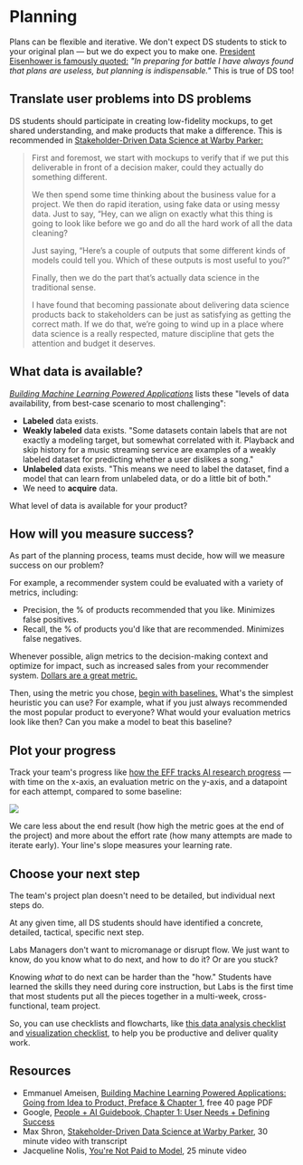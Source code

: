 # Planning

Plans can be flexible and iterative. We don't expect DS students to stick to your original plan — but we do expect you to make one.  [President Eisenhower is famously quoted:](https://quoteinvestigator.com/2017/11/18/planning/) _"In preparing for battle I have always found that plans are useless, but planning is indispensable."_ This is true of DS too!

## Translate user problems into DS problems

DS students should participate in creating low-fidelity mockups, to get shared understanding, and make products that make a difference. This is recommended in [Stakeholder-Driven Data Science at Warby Parker:](https://blog.dominodatalab.com/stakeholder-driven-data-science-warby-parker/)

> First and foremost, we start with mockups to verify that if we put this deliverable in front of a decision maker, could they actually do something different.
> 
> We then spend some time thinking about the business value for a project. We then do rapid iteration, using fake data or using messy data. Just to say, “Hey, can we align on exactly what this thing is going to look like before we go and do all the hard work of all the data cleaning?
> 
> Just saying, “Here’s a couple of outputs that some different kinds of models could tell you. Which of these outputs is most useful to you?”
> 
> Finally, then we do the part that’s actually data science in the traditional sense.
> 
> I have found that becoming passionate about delivering data science products back to stakeholders can be just as satisfying as getting the correct math. If we do that, we’re going to wind up in a place where data science is a really respected, mature discipline that gets the attention and budget it deserves.

## What data is available?

_[Building Machine Learning Powered Applications](https://mlpowered.com/pdf/BMLPA_Chapter_1.pdf)_ lists these "levels of data availability, from best-case scenario to most challenging":

- **Labeled** data exists. 
- **Weakly labeled** data exists. "Some datasets contain labels that are not exactly a modeling target, but somewhat correlated with it. Playback and skip history for a music streaming service are examples of a weakly labeled dataset for predicting whether a user dislikes a song." 
- **Unlabeled** data exists. "This means we need to label the dataset, find a model that can learn from unlabeled data, or do a little bit of both."
- We need to **acquire** data.

What level of data is available for your product?

## How will you measure success?

As part of the planning process, teams must decide, how will we measure success on our problem?

For example, a recommender system could be evaluated with a variety of metrics, including:

- Precision, the % of products recommended that you like. Minimizes false positives.
- Recall, the % of products you'd like that are recommended. Minimizes false negatives.

Whenever possible, align metrics to the decision-making context and optimize for impact, such as increased sales from your recommender system. [Dollars are a great metric.](https://alexgude.com/blog/machine-learning-metrics-interview/) 

Then, using the metric you chose, [begin with baselines.](https://blog.insightdatascience.com/always-start-with-a-stupid-model-no-exceptions-3a22314b9aaa) What's the simplest heuristic you can use? For example, what if you just always recommended the most popular product to everyone? What would your evaluation metrics look like then? Can you make a model to beat this baseline?


## Plot your progress

Track your team's progress like [how the EFF tracks AI research progress](https://www.eff.org/ai/metrics) — with time on the x-axis, an evaluation metric on the y-axis, and a datapoint for each attempt, compared to some baseline:

![](https://user-images.githubusercontent.com/7278219/71922887-bd063980-3183-11ea-8930-33462eee48c0.png)

We care less about the end result (how high the metric goes at the end of the project) and more about the effort rate (how many attempts are made to iterate early). Your line's slope measures your learning rate.

## Choose your next step

The team's project plan doesn't need to be detailed, but individual next steps do.

At any given time, all DS students should have identified a concrete, detailed, tactical, specific next step. 

Labs Managers don't want to micromanage or disrupt flow. We just want to know, do you know what to do next, and how to do it? Or are you stuck?

Knowing _what_ to do next can be harder than the "how." Students have learned the skills they need during core instruction, but Labs is the first time that most students put all the pieces together in a multi-week, cross-functional, team project. 

So, you can use checklists and flowcharts, like [this data analysis checklist](https://www.kdnuggets.com/2015/03/jtleek-elements-data-analytic-style.html) and [visualization checklist](https://stephanieevergreen.com/updated-data-visualization-checklist/), to help you be productive and deliver quality work.


## Resources
- Emmanuel Ameisen, [Building Machine Learning Powered Applications: Going from Idea to Product, Preface & Chapter 1](https://mlpowered.com/pdf/BMLPA_Chapter_1.pdf), free 40 page PDF
- Google, [People + AI Guidebook, Chapter 1: User Needs + Defining Success](https://pair.withgoogle.com/chapter/user-needs/)
- Max Shron, [Stakeholder-Driven Data Science at Warby Parker](https://blog.dominodatalab.com/stakeholder-driven-data-science-warby-parker/), 30 minute video with transcript
- Jacqueline Nolis, [You're Not Paid to Model](https://youtu.be/tF-EY4MugWo), 25 minute video
